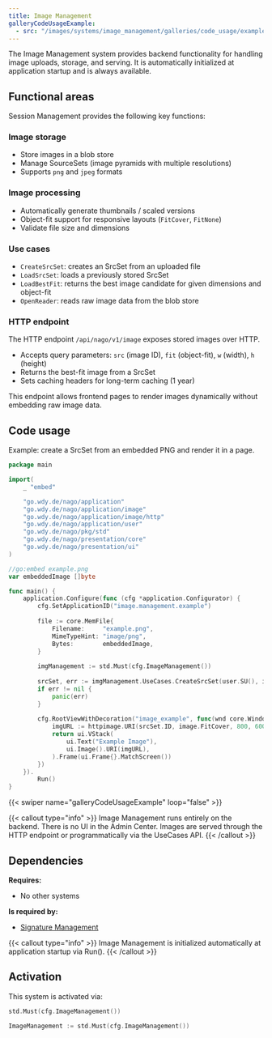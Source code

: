 ```yaml
---
title: Image Management
galleryCodeUsageExample:
  - src: "/images/systems/image_management/galleries/code_usage/example.png"
---
```


The Image Management system provides backend functionality for handling image uploads, storage, and serving. It is automatically initialized at application startup and is always available.

## Functional areas
Session Management provides the following key functions:

### Image storage
- Store images in a blob store
- Manage SourceSets (image pyramids with multiple resolutions)
- Supports `png` and `jpeg` formats

### Image processing
- Automatically generate thumbnails / scaled versions
- Object-fit support for responsive layouts (`FitCover`, `FitNone`)
- Validate file size and dimensions

### Use cases
- `CreateSrcSet`: creates an SrcSet from an uploaded file
- `LoadSrcSet`: loads a previously stored SrcSet
- `LoadBestFit`: returns the best image candidate for given dimensions and object-fit
- `OpenReader`: reads raw image data from the blob store

### HTTP endpoint
The HTTP endpoint `/api/nago/v1/image` exposes stored images over HTTP.
- Accepts query parameters: `src` (image ID), `fit` (object-fit), `w` (width), `h` (height)
- Returns the best-fit image from a SrcSet
- Sets caching headers for long-term caching (1 year)

This endpoint allows frontend pages to render images dynamically without embedding raw image data.

## Code usage
Example: create a SrcSet from an embedded PNG and render it in a page.

```go
package main

import(
	_ "embed"

	"go.wdy.de/nago/application"
	"go.wdy.de/nago/application/image"
	"go.wdy.de/nago/application/image/http"
	"go.wdy.de/nago/application/user"
	"go.wdy.de/nago/pkg/std"
	"go.wdy.de/nago/presentation/core"
	"go.wdy.de/nago/presentation/ui"
)

//go:embed example.png
var embeddedImage []byte

func main() {
	application.Configure(func (cfg *application.Configurator) {
		cfg.SetApplicationID("image.management.example")
		
		file := core.MemFile{
			Filename:     "example.png",
			MimeTypeHint: "image/png",
			Bytes:        embeddedImage,
		}
		
		imgManagement := std.Must(cfg.ImageManagement())
		
		srcSet, err := imgManagement.UseCases.CreateSrcSet(user.SU(), image.Options{}, file)
		if err != nil {
			panic(err)
		}
		
		cfg.RootViewWithDecoration("image_example", func(wnd core.Window) core.View {
			imgURL := httpimage.URI(srcSet.ID, image.FitCover, 800, 600)
			return ui.VStack(
				ui.Text("Example Image"),
				ui.Image().URI(imgURL),
			).Frame(ui.Frame{}.MatchScreen())
		})
	}).
		Run()
}
```

{{< swiper name="galleryCodeUsageExample" loop="false" >}}

{{< callout type="info" >}}
Image Management runs entirely on the backend. There is no UI in the Admin Center. Images are served through the HTTP endpoint or programmatically via the UseCases API.
{{< /callout >}}

## Dependencies
**Requires:**
- No other systems

**Is required by:**
- [Signature Management](../signature_management/)

{{< callout type="info" >}}
Image Management is initialized automatically at application startup via Run().
{{< /callout >}}

## Activation
This system is activated via:
```go
std.Must(cfg.ImageManagement())
```

```go
ImageManagement := std.Must(cfg.ImageManagement())
```